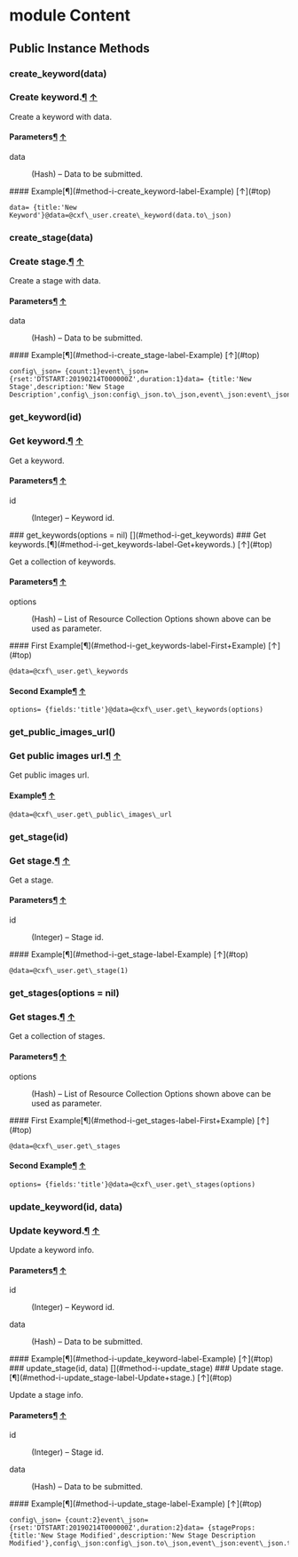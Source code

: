 # module Content [](#module-Content) [](#top)
 ## Public Instance Methods
 ### create_keyword(data) [](#method-i-create_keyword)
 ### Create keyword.[¶](#method-i-create_keyword-label-Create+keyword.) [↑](#top)

Create a keyword with data.

#### Parameters[¶](#method-i-create_keyword-label-Parameters) [↑](#top)
<dl class="rdoc-list note-list">
<dt>data
</dt>
<dd>
<p>(Hash) – Data to be submitted.</p>
</dd>
</dl>
#### Example[¶](#method-i-create_keyword-label-Example) [↑](#top)

```
data= {title:'New Keyword'}@data=@cxf\_user.create\_keyword(data.to\_json)
```
 ### create_stage(data) [](#method-i-create_stage)
 ### Create stage.[¶](#method-i-create_stage-label-Create+stage.) [↑](#top)

Create a stage with data.

#### Parameters[¶](#method-i-create_stage-label-Parameters) [↑](#top)
<dl class="rdoc-list note-list">
<dt>data
</dt>
<dd>
<p>(Hash) – Data to be submitted.</p>
</dd>
</dl>
#### Example[¶](#method-i-create_stage-label-Example) [↑](#top)

```
config\_json= {count:1}event\_json= {rset:'DTSTART:20190214T000000Z',duration:1}data= {title:'New Stage',description:'New Stage Description',config\_json:config\_json.to\_json,event\_json:event\_json.to\_json}@data=@cxf\_user.create\_stage(data.to\_json)
```
 ### get_keyword(id) [](#method-i-get_keyword)
 ### Get keyword.[¶](#method-i-get_keyword-label-Get+keyword.) [↑](#top)

Get a keyword.

#### Parameters[¶](#method-i-get_keyword-label-Parameters) [↑](#top)
<dl class="rdoc-list note-list">
<dt>id
</dt>
<dd>
<p>(Integer) – Keyword id.</p>
</dd>
</dl> ### get_keywords(options = nil) [](#method-i-get_keywords)
 ### Get keywords.[¶](#method-i-get_keywords-label-Get+keywords.) [↑](#top)

Get a collection of keywords.

#### Parameters[¶](#method-i-get_keywords-label-Parameters) [↑](#top)
<dl class="rdoc-list note-list">
<dt>options
</dt>
<dd>
<p>(Hash) – List of Resource Collection Options shown above can be used as parameter.</p>
</dd>
</dl>
#### First Example[¶](#method-i-get_keywords-label-First+Example) [↑](#top)

```
@data=@cxf\_user.get\_keywords
```

#### Second Example[¶](#method-i-get_keywords-label-Second+Example) [↑](#top)

```
options= {fields:'title'}@data=@cxf\_user.get\_keywords(options)
```
 ### get_public_images_url() [](#method-i-get_public_images_url)
 ### Get public images url.[¶](#method-i-get_public_images_url-label-Get+public+images+url.) [↑](#top)

Get public images url.

#### Example[¶](#method-i-get_public_images_url-label-Example) [↑](#top)

```
@data=@cxf\_user.get\_public\_images\_url
```
 ### get_stage(id) [](#method-i-get_stage)
 ### Get stage.[¶](#method-i-get_stage-label-Get+stage.) [↑](#top)

Get a stage.

#### Parameters[¶](#method-i-get_stage-label-Parameters) [↑](#top)
<dl class="rdoc-list note-list">
<dt>id
</dt>
<dd>
<p>(Integer) – Stage id.</p>
</dd>
</dl>
#### Example[¶](#method-i-get_stage-label-Example) [↑](#top)

```
@data=@cxf\_user.get\_stage(1)
```
 ### get_stages(options = nil) [](#method-i-get_stages)
 ### Get stages.[¶](#method-i-get_stages-label-Get+stages.) [↑](#top)

Get a collection of stages.

#### Parameters[¶](#method-i-get_stages-label-Parameters) [↑](#top)
<dl class="rdoc-list note-list">
<dt>options
</dt>
<dd>
<p>(Hash) – List of Resource Collection Options shown above can be used as parameter.</p>
</dd>
</dl>
#### First Example[¶](#method-i-get_stages-label-First+Example) [↑](#top)

```
@data=@cxf\_user.get\_stages
```

#### Second Example[¶](#method-i-get_stages-label-Second+Example) [↑](#top)

```
options= {fields:'title'}@data=@cxf\_user.get\_stages(options)
```
 ### update_keyword(id, data) [](#method-i-update_keyword)
 ### Update keyword.[¶](#method-i-update_keyword-label-Update+keyword.) [↑](#top)

Update a keyword info.

#### Parameters[¶](#method-i-update_keyword-label-Parameters) [↑](#top)
<dl class="rdoc-list note-list">
<dt>id
</dt>
<dd>
<p>(Integer) – Keyword id.</p>
</dd>
<dt>data
</dt>
<dd>
<p>(Hash) – Data to be submitted.</p>
</dd>
</dl>
#### Example[¶](#method-i-update_keyword-label-Example) [↑](#top)
 ### update_stage(id, data) [](#method-i-update_stage)
 ### Update stage.[¶](#method-i-update_stage-label-Update+stage.) [↑](#top)

Update a stage info.

#### Parameters[¶](#method-i-update_stage-label-Parameters) [↑](#top)
<dl class="rdoc-list note-list">
<dt>id
</dt>
<dd>
<p>(Integer) – Stage id.</p>
</dd>
<dt>data
</dt>
<dd>
<p>(Hash) – Data to be submitted.</p>
</dd>
</dl>
#### Example[¶](#method-i-update_stage-label-Example) [↑](#top)

```
config\_json= {count:2}event\_json= {rset:'DTSTART:20190214T000000Z',duration:2}data= {stageProps:{title:'New Stage Modified',description:'New Stage Description Modified'},config\_json:config\_json.to\_json,event\_json:event\_json.to\_json}@data=@cxf\_user.update\_stage(3,data.to\_json)
```
 